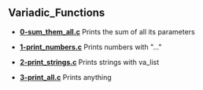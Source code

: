 ## Variadic\_Functions

- **[0-sum_them_all.c](https://github.com/vlldnt/holbertonschool-low_level_programming/blob/main/variadic_functions/0-sum_them_all.c)** Prints the sum of all its parameters

- **[1-print_numbers.c](https://github.com/vlldnt/holbertonschool-low_level_programming/blob/main/variadic_functions/1-print_numbers.c)** Prints numbers with "..."

- **[2-print_strings.c](https://github.com/vlldnt/holbertonschool-low_level_programming/blob/main/variadic_functions/2-print_strings.c)** Prints strings with va_list

- **[3-print_all.c](https://github.com/vlldnt/holbertonschool-low_level_programming/blob/main/variadic_functions/3-print_all.c)** Prints anything
